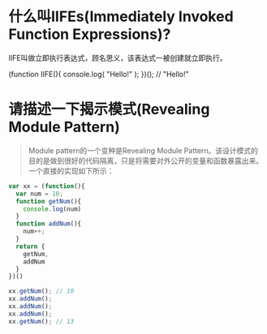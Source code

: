 # 什么叫IIFEs(Immediately Invoked Function Expressions)?

IIFE叫做立即执行表达式，顾名思义，该表达式一被创建就立即执行。

(function IIFE(){
    console.log( "Hello!" );
})();
// "Hello!"

# 请描述一下揭示模式(Revealing Module Pattern)
> Module pattern的一个变种是Revealing Module Pattern。该设计模式的目的是做到很好的代码隔离，只是将需要对外公开的变量和函数暴露出来。一个直接的实现如下所示：

```js
var xx = (function(){
  var num = 10;
  function getNum(){
    console.log(num)
  }
  function addNum(){
    num++;
  }
  return {
    getNum,
    addNum
  }
})()

xx.getNum(); // 10
xx.addNum();
xx.addNum();
xx.addNum();
xx.getNum(); // 13
```